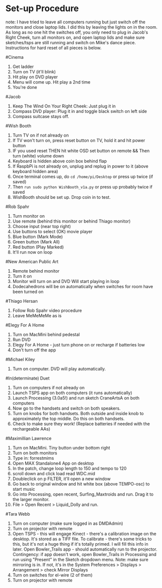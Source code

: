 Set-up Procedure
================
note: I have tried to leave all computers running but just switch off the monitors and close laptop lids. I did this by leaving the lights on in the room. As long as no one hit the switches off, you only need to plug in Jacob's Right Cheek, turn all monitors on, and open laptop lids and make sure sketches/tsps are still running and switch on Mike's dance piece. Instructions for hard reset of all pieces is below.

#Cinema
1.  Get ladder
2.  Turn on TV (it'll blink)
3.  Hit play on DVD player
4.  Menu will come up. Hit play a 2nd time
5.  You're done

#Jacob
1.  Keep The Wind On Your Right Cheek: Just plug it in
2.  Compass DVD player: Plug it in and toggle black switch on left side
3.  Compass suitcase stays off.

#Wish Booth
1.  Turn TV on if not already on
2.  If TV won't turn on, press reset button on TV, hold it and hit power button
3.  IF you used reset THEN hit white OSD set button on remote && Then turn (white) volume down
4.  Keyboard is hidden above coin box behind flap
5.  If RaspbPi is not already on, unplug and replug in power to it (above keyboard hidden area)
6.  Once terminal comes up, do `cd /home/pi/Desktop` or press up twice (if saved)
7.  Then `run sudo python WishBooth_v1a.py` or press up probably twice if saved
8.  WishBooth should be set up. Drop coin in to test.

#Rob Spahr
1.  Turn monitor on
2.  Use remote (behind this monitor or behind Thiago monitor)
3.  Choose input (near top right)
4.  Use buttons to select (OK) movie player
5.  Blue button (Mark Mode)
6.  Green button (Mark All)
7.  Red button (Play Marked)
8.  It'll run now on loop

#New American Public Art
1.  Remote behind monitor
2.  Turn it on
3.  Monitor will turn on and DVD Will start playing in loop
4.  Dodecahedrons will be on automatically when switches for room have been turned on

#Thiago Hersan
1.  Follow Rob Spahr video procedure
2.  Leave MeMeMeMe as is

#Elegy For A Home
1.  Turn on MacMini behind pedestal
2.  Run DVD
3.  Elegy For A Home - just turn phone on or recharge if batteries low
4.  Don't turn off the app

#Michael Kiley
1.  Turn on computer. DVD will play automatically.

#In(determinate) Duet
1.  Turn on computers if not already on
2.  Launch TSPS app on both computers (it runs automatically)
3.  Launch Processing (3.0a5!) and run sketch CraneArtsA on both computers
4.  Now go to the handsets and switch on both speakers.
5.  Turn on knobs for both handsets. Both outside and inside knob to approximately the top middle. Do this on both handsets.
6.  Check to make sure they work! (Replace batteries if needed with the rechargeable AAs)

#Maximillian Lawrence
1.  Turn on MacMini. Tiny button under bottom right
2.  Turn on both monitors
3.  Type in: forrestmims
4.  Open MAX Standalone4 App on desktop
5.  In the patch, change loop length to 150 and tempo to 120
6.  scroll down and click load read WDC.mid
7.  Doubleclick on p FILTER, it'll open a new window
8.  Go back to original window and hit white box (above TEMPO-osc) to start music
9.  Go into Processing, open recent, Surfing_Maxtroids and run. Drag it to the larger monitor.
10.  File > Open Recent > Liquid_Dolly and run.

#Tara Webb
1.  Turn on computer (make sure logged in as DMDAdmin)
2.  Turn on projector with remote
3.  Open TSPS - this will engage Kinect - there's a calibration image on the desktop. It's stored as a TIFF file.
To calibrate - there's some tricks to this, but it's not a huge thing if it's totally primed.  I will fill this info in later.
Open Bowler_Trails app - should automatically run to the projector.
Contingency: if app doesn't work, open Bowler_Trails in Processing and run using "Present" in the Sketch dropdown menu. Note: make sure mirroring is in. If not, it's in the System Preferences > Displays > Arrangement > check Mirror Displays
4.  Turn on switches for el-wire (2 of them)
5.  Turn on projector with remote 


